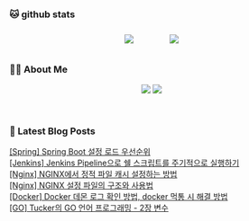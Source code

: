 
###  🐱 github stats  

<div id="main" align="center">
    <img src="https://github-readme-stats.vercel.app/api?username=peterica&count_private=true&show_icons=true&theme=radical"
        style="height: auto; margin-left: 20px; margin-right: 20px; padding: 10px;"/>
    <img src="https://github-readme-stats.vercel.app/api/top-langs/?username=peterica&layout=compact"   
        style="height: auto; margin-left: 20px; margin-right: 20px; padding: 10px;"/>
</div>

###  💁‍♀️ About Me  
<p align="center">
    <a href="https://peterica.tistory.com/"><img src="https://img.shields.io/badge/Blog-FF5722?style=flat-square&logo=Blogger&logoColor=white"/></a>
    <a href="mailto:ilovefran.ofm@gmail.com"><img src="https://img.shields.io/badge/Gmail-d14836?style=flat-square&logo=Gmail&logoColor=white&link=ilovefran.ofm@gmail.com"/></a>
</p>

<br>

### 📕 Latest Blog Posts   

<a href ="https://peterica.tistory.com/897"> [Spring] Spring Boot 설정 로드 우선순위 </a> <br>
<a href ="https://peterica.tistory.com/899"> [Jenkins] Jenkins Pipeline으로 쉘 스크립트를 주기적으로 실행하기 </a> <br>
<a href ="https://peterica.tistory.com/895"> [Nginx] NGINX에서 정적 파일 캐시 설정하는 방법 </a> <br>
<a href ="https://peterica.tistory.com/894"> [Nginx] NGINX 설정 파일의 구조와 사용법 </a> <br>
<a href ="https://peterica.tistory.com/893"> [Docker] Docker 데몬 로그 확인 방법, docker 먹통 시 해결 방법 </a> <br>
<a href ="https://peterica.tistory.com/892"> [GO] Tucker의 GO 언어 프로그래밍 - 2장 변수 </a> <br>
